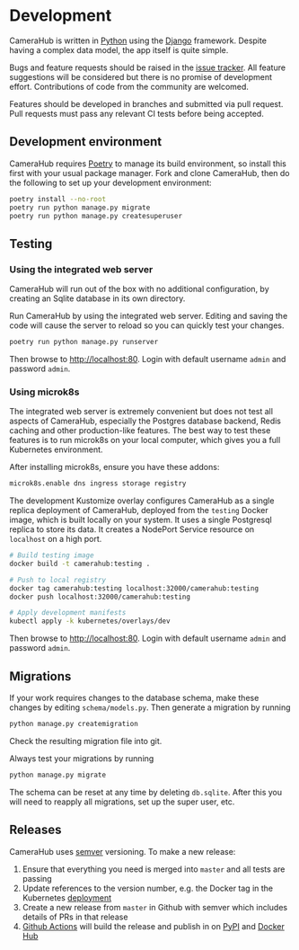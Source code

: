 # Development

CameraHub is written in [Python](https://www.python.org/) using the [Django](https://www.djangoproject.com/) framework. Despite having a complex
data model, the app itself is quite simple.

Bugs and feature requests should be raised in the [issue tracker](https://github.com/camerahub/camerahub/issues). All feature suggestions will be considered
but there is no promise of development effort. Contributions of code from the community are welcomed.

Features should be developed in branches and submitted via pull request. Pull requests must pass any relevant CI tests before being accepted.

## Development environment

CameraHub requires [Poetry](https://python-poetry.org/) to manage its build environment, so install this first with your usual package manager.
Fork and clone CameraHub, then do the following to set up your development environment:

```sh
poetry install --no-root
poetry run python manage.py migrate
poetry run python manage.py createsuperuser
```

## Testing

### Using the integrated web server

CameraHub will run out of the box with no additional configuration, by creating an Sqlite database in its own directory.

Run CameraHub by using the integrated web server. Editing and saving the code will cause the server to reload so you can quickly test your changes.

```sh
poetry run python manage.py runserver
```

Then browse to [http://localhost:80](http://localhost:8000). Login with default username `admin` and password `admin`.

### Using microk8s

The integrated web server is extremely convenient but does not test all aspects of CameraHub, especially the Postgres database backend,
Redis caching and other production-like features. The best way to test these features is to run microk8s on your local computer, which gives
you a full Kubernetes environment.

After installing microk8s, ensure you have these addons:

```sh
microk8s.enable dns ingress storage registry
```

The development Kustomize overlay configures CameraHub as a single replica deployment of CameraHub, deployed from the `testing` Docker image,
which is built locally on your system. It uses a single Postgresql replica to store its data. It creates a NodePort Service resource on
`localhost` on a high port.

```sh
# Build testing image
docker build -t camerahub:testing .

# Push to local registry
docker tag camerahub:testing localhost:32000/camerahub:testing
docker push localhost:32000/camerahub:testing

# Apply development manifests
kubectl apply -k kubernetes/overlays/dev
```

Then browse to [http://localhost:80](http://localhost:80). Login with default username `admin` and password `admin`.

## Migrations

If your work requires changes to the database schema, make these changes by editing `schema/models.py`. Then generate a migration by running

```sh
python manage.py createmigration
```

Check the resulting migration file into git.

Always test your migrations by running

```sh
python manage.py migrate
```

The schema can be reset at any time by deleting `db.sqlite`. After this you will need to reapply all migrations, set up the super user, etc.

## Releases

CameraHub uses [semver](https://semver.org/) versioning. To make a new release:

1. Ensure that everything you need is merged into `master` and all tests are passing
1. Update references to the version number, e.g. the Docker tag in the Kubernetes [deployment](../kubernetes/kustomize/camerahub/deployment.yaml)
1. Create a new release from `master` in Github with semver which includes details of PRs in that release
1. [Github Actions](https://github.com/camerahub/camerahub/actions) will build the release and publish in on [PyPI](https://pypi.org/project/CameraHub) and [Docker Hub](https://hub.docker.com/repository/docker/camerahub/camerahub)
